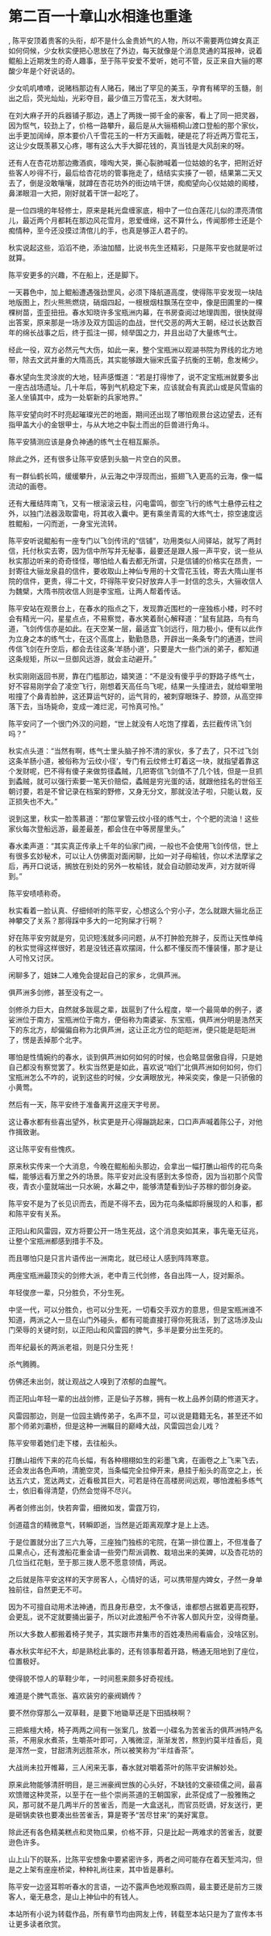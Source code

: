 # 第二百一十章山水相逢也重逢
,  陈平安顶着贵客的头衔，却不是什么金贵娇气的人物，所以不需要两位婢女真正如何伺候，少女秋实便把心思放在了外边，每天就像是个消息灵通的耳报神，说着鲲船上近期发生的奇人趣事，至于陈平安爱不爱听，她可不管，反正来自大骊的寒酸少年是个好说话的。
   少女叽叽喳喳，说赌档那边有人赌石，赌出了罕见的美玉，孕育有稀罕的玉髓，剖出之后，荧光灿灿，光彩夺目，最少值三万雪花玉，发大财啦。
   在刘大麻子开的兵器铺子那边，遇上了两拨一掷千金的豪客，看上了同一把灵器，因为怄气，较劲上了，价格一路攀升，最后是从大骊梧桐山渡口登船的那个家伙，出手更加阔绰，原本要价八千雪花玉的一杆方天画戟，硬是花了将近两万雪花玉，这让少女既羡慕又心疼，哪有这么大手大脚花钱的，真当钱是大风刮来的呀。
   还有人在杏花坊那边撒酒疯，嚎啕大哭，撕心裂肺喊着一位姑娘的名字，把附近好些客人吵得不行，最后给杏花坊的管事拖走了，结结实实揍了一顿，结果第二天又去了，倒是没敢嚷嚷，就蹲在杏花坊外的街边啃干饼，痴痴望向心仪姑娘的阁楼，鼻涕眼泪一大把，刚好就着干饼一起吃了。
   是一位四境的年轻修士，原来是耗光盘缠家底，相中了一位白莲花儿似的漂亮清倌儿，最近两个月都耗在那边风花雪月，恩爱缠绵，这不算什么，传闻那修士还是个痴情种，至今还没摸过清倌儿的手，也真是够正人君子的。
   秋实说起这些，滔滔不绝，添油加醋，比说书先生还精彩，只是陈平安也就是听过就算。
   陈平安更多的兴趣，不在船上，还是脚下。
   一天暮色中，加上鲲船遭遇强劲罡风，必须下降航道高度，使得陈平安发现一块陆地版图上，烈火熊熊燃烧，硝烟四起，一根根烟柱飘荡在空中，像是田圃里的一棵棵树苗，歪歪扭扭。春水知晓许多宝瓶洲内幕，在书房查阅过地理舆图，很快就得出答案，原来那是一场涉及双方国运的血战，世代交恶的两大王朝，经过长达数百年的绵长战事之后，终于孤注一掷，倾举国之力，并且出动了大量练气士。
   经此一役，双方必然元气大伤，如此一来，整个宝瓶洲以观湖书院为界线的北方地带，除去文武并重的大隋高氏，其实能够跟大骊宋氏蛮子抗衡的王朝，愈发稀少。
   春水望向生灵涂炭的大地，轻声感慨道：“若是打得惨了，说不定宝瓶洲就要多出一座古战场遗址。几十年后，等到气机稳定下来，应该就会有真武山或是风雪庙的圣人坐镇其中，成为一处崭新的兵家地界。”
   陈平安望向时不时亮起璀璨光芒的地面，期间还出现了哪怕观景台这边望去，还有指甲盖大小的金银甲士，与从大地之中裂土而出的巨兽进行角斗。
   陈平安猜测应该是身负神通的练气士在相互厮杀。
   除此之外，还有很多让陈平安感到头脑一片空白的风景。
   有一群仙鹤长鸣，缓缓攀升，从云海之中浮现而出，振翅飞入更高的云海，像一幅流动的画卷。
   还有大雁结阵南飞，又有一根滚滚云柱，闪电雷鸣，御空飞行的练气士悬停云柱之外，以独门法器汲取雷电，将其收入囊中。更有乘坐青鸾的大练气士，掠空速度远胜鲲船，一闪而逝，一身宝光流转。
   陈平安听说鲲船有一座专门以飞剑传讯的“信铺”，功用类似人间驿站，就写了两封信，托付秋实去寄，因为信中所写并无秘事，最要还是跟人报一声平安，说一些从秋实那边听来的奇奇怪怪，哪怕给人看去都无所谓，只是信铺的价格实在昂贵，一封寄往大骊龙泉县的信件，要收取山上神仙专用的十文雪花玉钱，寄去大隋山崖书院的信件，更贵，得二十文，吓得陈平安只好放弃人手一封信的念头，大骊收信人为魏檗，大隋书院收信人则是李宝瓶，让两人帮着传话。
   陈平安站在观景台上，在春水的指点之下，发现靠近围栏的一座独栋小楼，时不时会有精光一闪，星星点点，不易察觉，春水笑着耐心解释道：“鼠有鼠路，鸟有鸟道，飞剑传信亦是如此。在天空某一层，最适宜飞剑远行，阻力极小，便有以此作为立身之本的练气士，在这个高度上，勤勤恳恳，开辟出一条条专门的通道，世间传信飞剑在升空后，都会去往这条‘羊肠小道’，只要是大一些门派的弟子，都知道这条规矩，所以一旦御风远游，就会主动避开。”
   秋实刚刚返回书房，靠在门槛那边，嬉笑道：“不是没有傻乎乎的野路子练气士，好不容易刚学会了凌空飞行，刚想着天高任鸟飞呢，结果一头撞进去，就给噼里啪啦撞了个鼻青脸肿，这还算运气好的，运气背的，被刺穿眼珠子、脖颈，从高空摔落下去，当场毙命，变成一滩烂泥，可怜真可怜。”
   陈平安问了一个很门外汉的问题，“世上就没有人吃饱了撑着，去拦截传讯飞剑吗？”
   秋实点头道：“当然有啊，练气士里头脑子拎不清的家伙，多了去了，只不过飞剑这条羊肠小道，被俗称为‘云纹小径’，专门有云纹修士盯着这一块，就指望着靠这个发财呢，巴不得有傻子来做剪径蟊贼，几把寄信飞剑值不了几个钱，但是一旦抓到蟊贼，就可以强行索要一笔天价赔偿，蟊贼是穷光蛋的话，就跟他挂名的世俗王朝讨要，若是不曾记录在档案的野修，又身无分文，那就没法子啦，只能认栽，反正损失也不大。”
   说到这里，秋实一脸羡慕道：“那位掌管云纹小径的练气士，个个肥的流油！这些家伙每次登船远游，最差最差，都会住在中等房屋里头。”
   春水柔声道：“其实真正传承上千年的仙家门阀，一般也不会使用飞剑传信，世上有很多玄妙秘术，可以让人仿佛面对面闲聊，比如一对子母榆钱，你以术法摩挲之后，再开口说话，搁放在别处的另外一枚榆钱，就会自动颤动发声，对方就听得到。”
   陈平安啧啧称奇。
   秋实看着一脸认真、仔细倾听的陈平安，心想这么个穷小子，怎么就跟大骊北岳正神攀交了关系？那得踩中多大的一坨狗屎才行啊？
   好在陈平安穷就是穷，见识短浅就多问问题，从不打肿脸充胖子，反而让天性单纯的秋实觉得这样很好，若是没钱还喜欢摆阔，什么都不懂反而不懂装懂，那才是让人可怜又讨厌。
   闲聊多了，姐妹二人难免会提起自己的家乡，北俱芦洲。
   俱芦洲多剑修，甚至没有之一。
   剑修杀力巨大，自然就多跋扈之辈，跋扈到了什么程度，举一个最简单的例子，婆娑洲位于南方，宝瓶洲位于南方，便俗称为南婆娑、东宝瓶，俱芦洲分明是浩然天下的东北方，却偏偏自称为北俱芦洲，这让正北方位的皑皑洲，便只能是皑皑洲了，愣是丢掉那个北字。
   哪怕是性情婉约的春水，谈到俱芦洲如何如何的时候，也会略显倨傲自得，只是她自己都没有察觉罢了。秋实当然更是如此，喜欢说“咱们”北俱芦洲如何如何，你们宝瓶洲怎么不咋的，说到这些的时候，少女满眼放光，神采奕奕，像是一只骄傲的小黄莺。
   然后有一天，陈平安终于准备离开这座天字号房。
   这让春水都有些喜出望外，秋实更是开心得蹦跳起来，口口声声喊着陈公子，对他作揖致谢。
   这让陈平安有些愧疚。
   原来秋实传来一个大消息，今晚在鲲船船头那边，会拿出一幅打醮山祖传的花鸟条幅，能够远看万里之外的场景。陈平安对此没有感到太多惊奇，因为当初那个风雪夜，青衣小童就端出一只水碗，水幕之中，能够清楚看到仙子苏稼的御剑身姿。
   陈平安不是为了长见识而去，而是不得不去，因为花鸟条幅即将展现的人和事，都和陈平安有关系。
   正阳山和风雷园，双方将要公开一场生死战，这个消息突如其来，事先毫无征兆，让整个宝瓶洲都感到措手不及。
   而且哪怕只是只言片语传出一洲南北，就已经让人感到阵阵寒意。
   两座宝瓶洲最顶尖的剑修大派，老中青三代剑修，各自出阵一人，捉对厮杀。
   年轻俊彦一辈，只分胜负，不分生死。
   中坚一代，可以分胜负，也可以分生死，一切看交手双方的意思，但是宝瓶洲谁不知道，两派之人一旦在山门外碰头，都有可能直接打得你死我活，到了这场涉及山门荣辱的关键时刻，以正阳山和风雷园的脾气，多半是要分出生死的。
   而年纪最长的两派老祖，则是只分生死！
   杀气腾腾。
   仿佛还未出剑，就让观战之人嗅到了浓郁的血腥气。
   而正阳山年轻一辈的出战剑修，正是仙子苏稼，拥有一枚上品养剑葫的修道天才。
   风雷园那边，则是一位园主嫡传弟子，名声不显，可以说是籍籍无名，甚至还不如那个师弟刘灞桥，但是这种一洲瞩目的巅峰大战，风雷园岂会儿戏？
   陈平安带着她们走下楼，去往船头。
   打醮山祖传下来的花鸟长幅，有各种栩栩如生的彩墨飞禽，在画卷之上飞来飞去，还会发出各色声响，清脆空灵，当条幅完全拉伸开来，悬挂于船头的高空之上，长达五六丈，宽达两丈，近看极其巨大，可若是待在高楼房间远观，哪怕渡船多练气士，依旧看得清楚，仍然会觉得不尽兴。
   再者剑修出剑，快若奔雷，细微如发，雷霆万钧，
   剑道蕴含的精微意气，转瞬即逝，当然是近距离观摩才是上上选。
   于是位置就分出了三六九等，三座独门独栋的宅院，在第一排位置上，不但准备了瓜果点心，还有渡船花重金请一些旁门帮派调教、栽培出来的美婢，以及杏花坊的几位当红花魁，至于那三拨人愿不愿意领情，两说。
   之后就是陈平安这样的天字房客人，心情好的话，可以携带屋内婢女，孑然一身单独前往，自然更无不可。
   因为不可擅自动用术法神通，而且身形悬空，太不像话，谁都想占据着更高视野，会更乱，说不定就要捅出篓子，所以对此渡船严令不许客人御风升空，没得商量。
   所以大多数人都搬着椅子凳子，其实跟市井集市的百姓凑热闹看庙会，没啥区别。
   春水秋实年纪不大，却是熟稔此事的，还有领事帮着开路，畅通无阻地到了座位，位置极好。
   使得貌不惊人的草鞋少年，一时间惹来颇多好奇视线。
   难道是个脾气乖张、喜欢装穷的豪阀嫡传？
   要不然你穿那么一双草鞋，是要下地锄草还是下田插秧啊？
   三把紫檀大椅，椅子两两之间有一张案几，放着一小碟名为苦雀舌的俱芦洲特产名茶，不用泉水煮茶，生嚼茶叶即可，入嘴微涩，渐渐发苦，熬到约莫半炷香后，竟是浑然一变，甘甜清洌远胜茶水，所以被笑称为“半炷香茶”。
   大战尚未拉开帷幕，三人闲来无事，春水就对嚼着茶叶的陈平安讲解妙处。
   原来此物能够清肝明目，是三洲豪阀世族的心头好，不缺钱的文豪硕儒之间，最喜欢馈赠这种灵茶，以至于在一些个崇尚茶道的王朝国家，此茶促成了一股雅贿之风，那可就不是几两半斤的苦雀舌，而是一大盒送礼，而官员贬谪，好友送行，更是砸锅卖铁也要凑出些苦雀舌，算是寄予“苦尽甘来”的美好寓意。
   除此还有各色精美糕点和灵物瓜果，价格不菲，只是比起一两难求的苦雀舌，就要逊色许多。
   山上山下的联系，比陈平安想象中要紧密许多，两者之间可能存在着天堑鸿沟，但是之上架有座座桥梁，种种礼尚往来，其中皆是暴利。
   陈平安一边竖耳聆听春水的言语，一边不露声色地观察四周，最主要还是前方三拨客人，毫无悬念，是山上神仙中的有钱人。
  本站所有小说为转载作品，所有章节均由网友上传，转载至本站只是为了宣传本书让更多读者欣赏。